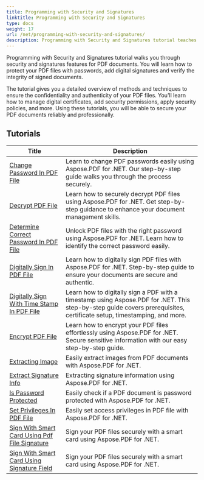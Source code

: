 ```yaml
---
title: Programming with Security and Signatures
linktitle: Programming with Security and Signatures
type: docs
weight: 17
url: /net/programming-with-security-and-signatures/
description: Programming with Security and Signatures tutorial teaches you how to secure and sign your PDF documents, ensuring confidentiality and authenticity.
---
```

Programming with Security and Signatures tutorial walks you through security and signatures features for PDF documents. You will learn how to protect your PDF files with passwords, add digital signatures and verify the integrity of signed documents.

The tutorial gives you a detailed overview of methods and techniques to ensure the confidentiality and authenticity of your PDF files. You'll learn how to manage digital certificates, add security permissions, apply security policies, and more. Using these tutorials, you will be able to secure your PDF documents reliably and professionally.

## Tutorials
| Title | Description |
| --- | --- | 
| [Change Password In PDF File](./change-password/) | Learn to change PDF passwords easily using Aspose.PDF for .NET. Our step-by-step guide walks you through the process securely. |  
| [Decrypt PDF File](./decrypt/) | Learn how to securely decrypt PDF files using Aspose.PDF for .NET. Get step-by-step guidance to enhance your document management skills. |  
| [Determine Correct Password In PDF File](./determine-correct-password/) | Unlock PDF files with the right password using Aspose.PDF for .NET. Learn how to identify the correct password easily. |  
| [Digitally Sign In PDF File](./digitally-sign/) | Learn how to digitally sign PDF files with Aspose.PDF for .NET. Step-by-step guide to ensure your documents are secure and authentic. |  
| [Digitally Sign With Time Stamp In PDF File](./digitally-sign-with-time-stamp/) | Learn how to digitally sign a PDF with a timestamp using Aspose.PDF for .NET. This step-by-step guide covers prerequisites, certificate setup, timestamping, and more. |  
| [Encrypt PDF File](./encrypt/) | Learn how to encrypt your PDF files effortlessly using Aspose.PDF for .NET. Secure sensitive information with our easy step-by-step guide. |  
| [Extracting Image](./extracting-image/) | Easily extract images from PDF documents with Aspose.PDF for .NET. |  
| [Extract Signature Info](./extract-signature-info/) | Extracting signature information using Aspose.PDF for .NET. |  
| [Is Password Protected](./is-password-protected/) | Easily check if a PDF document is password protected with Aspose.PDF for .NET. |  
| [Set Privileges In PDF File](./set-privileges/) | Easily set access privileges in PDF file with Aspose.PDF for .NET. |  
| [Sign With Smart Card Using Pdf File Signature](./sign-with-smart-card-using-pdf-file-signature/) | Sign your PDF files securely with a smart card using Aspose.PDF for .NET. |  
| [Sign With Smart Card Using Signature Field](./sign-with-smart-card-using-signature-field/) | Sign your PDF files securely with a smart card using Aspose.PDF for .NET. |  
